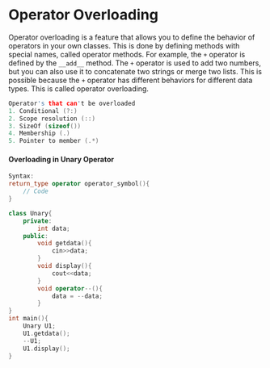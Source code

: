 # Operator Overloading

Operator overloading is a feature that allows you to define the behavior of operators in your own classes. This is done by defining methods with special names, called operator methods. For example, the `+` operator is defined by the `__add__` method. The `+` operator is used to add two numbers, but you can also use it to concatenate two strings or merge two lists. This is possible because the `+` operator has different behaviors for different data types. This is called operator overloading.

```cpp
Operator's that can't be overloaded
1. Conditional (?:)
2. Scope resolution (::)
3. SizeOf (sizeof())
4. Membership (.)
5. Pointer to member (.*)
```

#### Overloading in Unary Operator

```cpp
Syntax:
return_type operator operator_symbol(){
    // Code
}
```

```cpp
class Unary{
    private:
        int data;
    public:
        void getdata(){
            cin>>data;
        }
        void display(){
            cout<<data;
        }
        void operator--(){
            data = --data;
        }
}
int main(){
    Unary U1;
    U1.getdata();
    --U1;
    U1.display();
}
```
